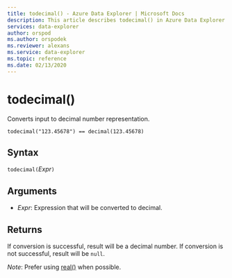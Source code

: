 ```yaml
---
title: todecimal() - Azure Data Explorer | Microsoft Docs
description: This article describes todecimal() in Azure Data Explorer.
services: data-explorer
author: orspod
ms.author: orspodek
ms.reviewer: alexans
ms.service: data-explorer
ms.topic: reference
ms.date: 02/13/2020
---
```

# todecimal()

Converts input to decimal number representation.

```apl
todecimal("123.45678") == decimal(123.45678)
```

## Syntax

`todecimal(`*Expr*`)`

## Arguments

* *Expr*: Expression that will be converted to decimal. 

## Returns

If conversion is successful, result will be a decimal number.
If conversion is not successful, result will be `null`.
 
*Note*: Prefer using [real()](./scalar-data-types/real.md) when possible.